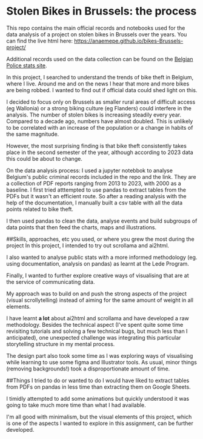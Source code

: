 # Stolen Bikes in Brussels: the process
 This repo contains the main official records and notebooks used for the data analysis of a project on stolen bikes in Brussels over the years. You can find the live html here: <a href="https://anaemepe.github.io/bikes-Brussels-project/">https://anaemepe.github.io/bikes-Brussels-project/</a>

 Additional records used on the data collection can be found on the <a href="https://www.police.be/statistiques/fr/criminalite">Belgian Police stats site</a>.

In this project, I searched to understand the trends of bike theft in Belgium, where I live. Around me and on the news I hear that more and more bikes are being robbed. 
I wanted to find out if official data could shed light on this.

I decided to focus only on Brussels as smaller rural areas of difficult access (eg Wallonia) or a strong biking culture (eg Flanders) could interfere in the analysis. 
The number of stolen bikes is increasing steadily every year. Compared to a decade ago, numbers have almost doubled. This is unlikely to be correlated with an increase of 
the population or a change in habits of the same magnitude. 

However, the most surprising finding is that bike theft consistently takes place in the second semester of the year, although according to 2023 data this could be about to change. 

On the data analysis process: I used a jupyter notebbok to analyse Belgium's public criminal records included in the repo and the link. They are a collection of PDF reports ranging from 2013 to 2023, with 2000 as a baseline. I first tried atttempted to use pandas to extract tables from the PDFs but it wasn't an efficient route. So after a reading analysis with the help of the documentation, I manually built a csv table with all the data points related to bike theft. 

I then used pandas to clean the data, analyse events and build subgroups of data points that then feed the charts, maps and illustrations. 

##Skills, approaches, etc you used, or where you grew the most during the project
In this project, I intended to try out scrollama and ai2html. 

I also wanted to analyse public stats with a more informed methodology (eg. using documentation, analysis on pandas) as learnt at the Lede Program. 

Finally, I wanted to further explore creative ways of visualising that are at the service of communicating data. 

My approach was to build on and push the strong aspects of the project (visual scrollytelling) instead of aiming for the same amount of weight in all elements. 

I have learnt **a lot** about ai2html and scrollama and have developed a raw methodology. Besides the technical aspect (I've spent quite some time revisiting tutorials and
solving a few technical bugs, but much less than I anticipated), one unexpected challenge was integrating this particular storytelling structure in my mental process. 

The design part also took some time as I was exploring ways of visualising while learning to use some figma and Illustrator tools. As usual, minor things (removing backgrounds!) 
took a disproportionate amount of time. 



##Things I tried to do or wanted to do
I would have liked to extract tables from PDFs on pandas in less time than extracting them on Google Sheets. 

I timidly attempted to add some animations but quickly understood it was going to take much more time than what I had available. 

I'm all good with minimalism, but the visual elements of this project, which is one of the aspects I wanted to explore in this assignment, can be further developed. 
